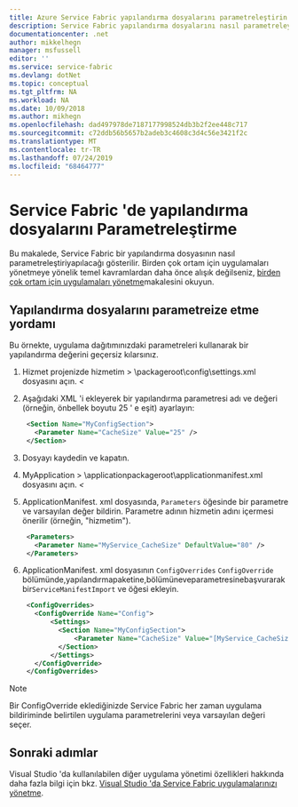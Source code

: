 ```yaml
---
title: Azure Service Fabric yapılandırma dosyalarını parametreleştirin | Microsoft Docs
description: Service Fabric yapılandırma dosyalarını nasıl parametreleyeceğinizi öğrenin.
documentationcenter: .net
author: mikkelhegn
manager: msfussell
editor: ''
ms.service: service-fabric
ms.devlang: dotNet
ms.topic: conceptual
ms.tgt_pltfrm: NA
ms.workload: NA
ms.date: 10/09/2018
ms.author: mikhegn
ms.openlocfilehash: dad497978de7187177998524db3b2f2ee448c717
ms.sourcegitcommit: c72ddb56b5657b2adeb3c4608c3d4c56e3421f2c
ms.translationtype: MT
ms.contentlocale: tr-TR
ms.lasthandoff: 07/24/2019
ms.locfileid: "68464777"
---
```

# <a name="how-to-parameterize-configuration-files-in-service-fabric"></a>Service Fabric 'de yapılandırma dosyalarını Parametreleştirme

Bu makalede, Service Fabric bir yapılandırma dosyasının nasıl parametreleştiriyapılacağı gösterilir.  Birden çok ortam için uygulamaları yönetmeye yönelik temel kavramlardan daha önce alışık değilseniz, [birden çok ortam için uygulamaları yönetme](service-fabric-manage-multiple-environment-app-configuration.md)makalesini okuyun.

## <a name="procedure-for-parameterizing-configuration-files"></a>Yapılandırma dosyalarını parametreize etme yordamı

Bu örnekte, uygulama dağıtımınızdaki parametreleri kullanarak bir yapılandırma değerini geçersiz kılarsınız.

1. Hizmet projenizde hizmetim > \packageroot\config\settings.xml dosyasını açın.  *\<*
1. Aşağıdaki XML 'i ekleyerek bir yapılandırma parametresi adı ve değeri (örneğin, önbellek boyutu 25 ' e eşit) ayarlayın:

   ```xml
    <Section Name="MyConfigSection">
      <Parameter Name="CacheSize" Value="25" />
    </Section>
   ```

1. Dosyayı kaydedin ve kapatın.
1. MyApplication > \applicationpackageroot\applicationmanifest.xml dosyasını açın.  *\<*
1. ApplicationManifest. xml dosyasında, `Parameters` öğesinde bir parametre ve varsayılan değer bildirin.  Parametre adının hizmetin adını içermesi önerilir (örneğin, "hizmetim").

   ```xml
    <Parameters>
      <Parameter Name="MyService_CacheSize" DefaultValue="80" />
    </Parameters>
   ```
1. ApplicationManifest. xml dosyasının `ConfigOverrides` `ConfigOverride` bölümünde,yapılandırmapaketine,bölümüneveparametresinebaşvurarakbir`ServiceManifestImport` ve öğesi ekleyin.

   ```xml
    <ConfigOverrides>
      <ConfigOverride Name="Config">
          <Settings>
            <Section Name="MyConfigSection">
                <Parameter Name="CacheSize" Value="[MyService_CacheSize]" />
            </Section>
          </Settings>
      </ConfigOverride>
    </ConfigOverrides>
   ```

> [!NOTE]
> Bir ConfigOverride eklediğinizde Service Fabric her zaman uygulama bildiriminde belirtilen uygulama parametrelerini veya varsayılan değeri seçer.
>
>

## <a name="next-steps"></a>Sonraki adımlar
Visual Studio 'da kullanılabilen diğer uygulama yönetimi özellikleri hakkında daha fazla bilgi için bkz. [Visual Studio 'da Service Fabric uygulamalarınızı yönetme](service-fabric-manage-application-in-visual-studio.md).
